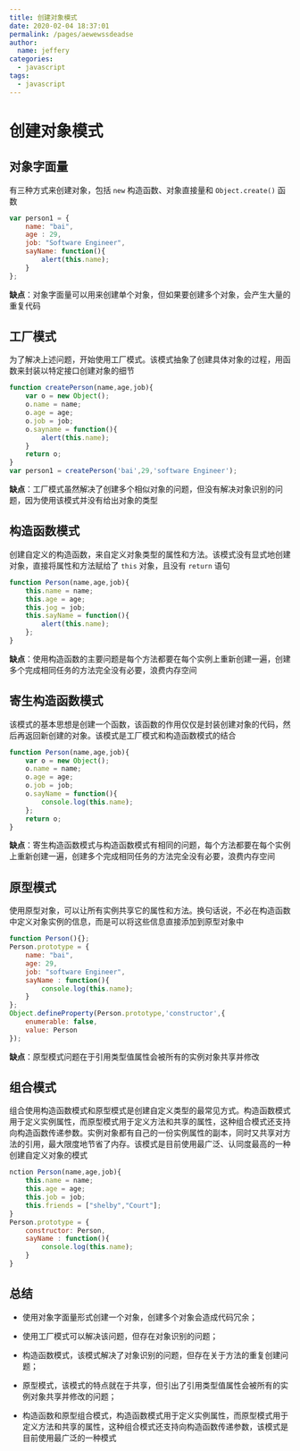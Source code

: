 ```yaml
---
title: 创建对象模式
date: 2020-02-04 18:37:01
permalink: /pages/aewewssdeadse
author: 
  name: jeffery
categories: 
  - javascript
tags: 
  - javascript
---
```



# 创建对象模式


## 对象字面量

有三种方式来创建对象，包括 `new` 构造函数、对象直接量和 `Object.create()` 函数

```js
var person1 = {
    name: "bai",
    age : 29,
    job: "Software Engineer",
    sayName: function(){
        alert(this.name);
    }
};
```

**缺点**：对象字面量可以用来创建单个对象，但如果要创建多个对象，会产生大量的重复代码

## 工厂模式

为了解决上述问题，开始使用工厂模式。该模式抽象了创建具体对象的过程，用函数来封装以特定接口创建对象的细节

```js
function createPerson(name,age,job){
    var o = new Object();
    o.name = name;
    o.age = age;
    o.job = job;
    o.sayname = function(){
        alert(this.name);
    }
    return o;
}
var person1 = createPerson('bai',29,'software Engineer');
```

**缺点**：工厂模式虽然解决了创建多个相似对象的问题，但没有解决对象识别的问题，因为使用该模式并没有给出对象的类型


## 构造函数模式

创建自定义的构造函数，来自定义对象类型的属性和方法。该模式没有显式地创建对象，直接将属性和方法赋给了 `this` 对象，且没有 `return` 语句

```js
function Person(name,age,job){
    this.name = name;
    this.age = age;
    this.jog = job;
    this.sayName = function(){
        alert(this.name);
    };
}
```

**缺点**：使用构造函数的主要问题是每个方法都要在每个实例上重新创建一遍，创建多个完成相同任务的方法完全没有必要，浪费内存空间


## 寄生构造函数模式

该模式的基本思想是创建一个函数，该函数的作用仅仅是封装创建对象的代码，然后再返回新创建的对象。该模式是工厂模式和构造函数模式的结合

```js
function Person(name,age,job){
    var o = new Object();
    o.name = name;
    o.age = age;
    o.job = job;
    o.sayName = function(){
        console.log(this.name);
    };
    return o;
}
```

**缺点**：寄生构造函数模式与构造函数模式有相同的问题，每个方法都要在每个实例上重新创建一遍，创建多个完成相同任务的方法完全没有必要，浪费内存空间


## 原型模式

使用原型对象，可以让所有实例共享它的属性和方法。换句话说，不必在构造函数中定义对象实例的信息，而是可以将这些信息直接添加到原型对象中

```js
function Person(){};
Person.prototype = {
    name: "bai",
    age: 29,
    job: "software Engineer",
    sayName : function(){
        console.log(this.name);
    }
};
Object.defineProperty(Person.prototype,'constructor',{
    enumerable: false,
    value: Person
});
```

**缺点**：原型模式问题在于引用类型值属性会被所有的实例对象共享并修改

## 组合模式

组合使用构造函数模式和原型模式是创建自定义类型的最常见方式。构造函数模式用于定义实例属性，而原型模式用于定义方法和共享的属性，这种组合模式还支持向构造函数传递参数。实例对象都有自己的一份实例属性的副本，同时又共享对方法的引用，最大限度地节省了内存。该模式是目前使用最广泛、认同度最高的一种创建自定义对象的模式

```js
nction Person(name,age,job){
    this.name = name;
    this.age = age;
    this.job = job;
    this.friends = ["shelby","Court"];
}
Person.prototype = {
    constructor: Person,
    sayName : function(){
        console.log(this.name);
    }    
}
```



## 总结

- 使用对象字面量形式创建一个对象，创建多个对象会造成代码冗余；

- 使用工厂模式可以解决该问题，但存在对象识别的问题；
- 构造函数模式，该模式解决了对象识别的问题，但存在关于方法的重复创建问题；
- 原型模式，该模式的特点就在于共享，但引出了引用类型值属性会被所有的实例对象共享并修改的问题；
- 构造函数和原型组合模式，构造函数模式用于定义实例属性，而原型模式用于定义方法和共享的属性，这种组合模式还支持向构造函数传递参数，该模式是目前使用最广泛的一种模式